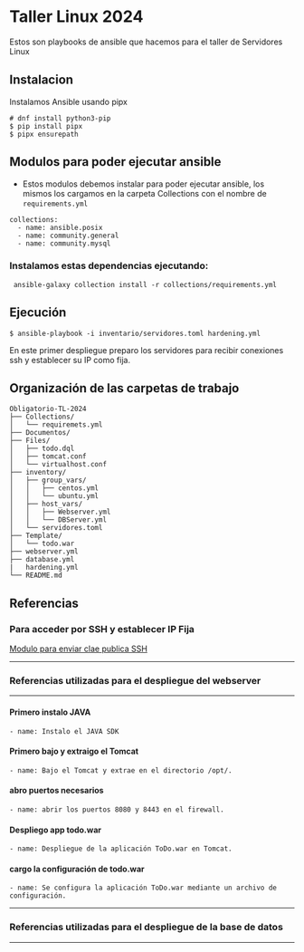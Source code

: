 # Taller Linux 2024
Estos son playbooks de ansible que hacemos para el taller de Servidores Linux

## Instalacion
Instalamos Ansible usando pipx
```
# dnf install python3-pip
$ pip install pipx
$ pipx ensurepath
```
## Modulos para poder ejecutar ansible

- Estos modulos debemos instalar para poder ejecutar ansible, los mismos los cargamos en la carpeta Collections con el nombre de `requirements.yml`

```
collections:
  - name: ansible.posix
  - name: community.general
  - name: community.mysql
```
### Instalamos estas dependencias ejecutando:
```
 ansible-galaxy collection install -r collections/requirements.yml 
```


## 


## Ejecución
```
$ ansible-playbook -i inventario/servidores.toml hardening.yml
```
En este primer despliegue preparo los servidores para recibir conexiones ssh y establecer su IP como fija.


## Organización de las carpetas de trabajo

```
Obligatorio-TL-2024
├── Collections/
│   └── requiremets.yml
├── Documentos/
├── Files/
│   ├── todo.dql
│   ├── tomcat.conf
│   └── virtualhost.conf
├── inventory/
│   ├── group_vars/
│   │   ├── centos.yml
│   │   └── ubuntu.yml
│   ├── host_vars/
│   │   ├── Webserver.yml
│   │   └── DBServer.yml
│   └── servidores.toml
├── Template/
│   └── todo.war
├── webserver.yml
├── database.yml
|   hardening.yml
└── README.md

```
## Referencias

### Para acceder por SSH y establecer IP Fija

[Modulo para enviar clae publica SSH](https://docs.ansible.com/ansible/latest/collections/ansible/posix/authorized_key_module.html)

---
### Referencias utilizadas para el despliegue del webserver
---
#### Primero instalo JAVA
    - name: Instalo el JAVA SDK

#### Primero bajo y extraigo el Tomcat
    - name: Bajo el Tomcat y extrae en el directorio /opt/.

#### abro puertos necesarios
    - name: abrir los puertos 8080 y 8443 en el firewall.

#### Despliego app todo.war
    - name: Despliegue de la aplicación ToDo.war en Tomcat.

#### cargo la configuración de todo.war
    - name: Se configura la aplicación ToDo.war mediante un archivo de configuración.
---
### Referencias utilizadas para el despliegue de la base de datos
---